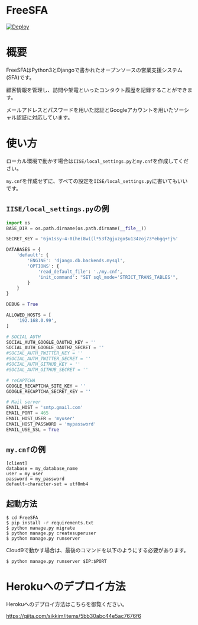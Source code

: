 # FreeSFA
[![Deploy](https://www.herokucdn.com/deploy/button.png)](https://heroku.com/deploy)

# 概要

FreeSFAはPython3とDjangoで書かれたオープンソースの営業支援システム(SFA)です。

顧客情報を管理し、訪問や架電といったコンタクト履歴を記録することができます。

メールアドレスとパスワードを用いた認証とGoogleアカウントを用いたソーシャル認証に対応しています。


# 使い方
ローカル環境で動かす場合は`IISE/local_settings.py`と`my.cnf`を作成してください。

`my.cnf`を作成せずに、すべての設定を`IISE/local_settings.py`に書いてもいいです。

## `IISE/local_settings.py`の例

```python
import os
BASE_DIR = os.path.dirname(os.path.dirname(__file__))

SECRET_KEY = '6jn1ssy-4-0(he(8w((l*53f2gjuzgo$u134zoj73*ebgq+!j%'

DATABASES = {
    'default': {
        'ENGINE': 'django.db.backends.mysql',
        'OPTIONS': {
            'read_default_file': './my.cnf',
            'init_command': "SET sql_mode='STRICT_TRANS_TABLES'",
        }
    }
}

DEBUG = True

ALLOWED_HOSTS = [
    '192.168.0.99',
]

# SOCIAL AUTH
SOCIAL_AUTH_GOOGLE_OAUTH2_KEY = ''
SOCIAL_AUTH_GOOGLE_OAUTH2_SECRET = ''
#SOCIAL_AUTH_TWITTER_KEY = ''
#SOCIAL_AUTH_TWITTER_SECRET = ''
#SOCIAL_AUTH_GITHUB_KEY = ''
#SOCIAL_AUTH_GITHUB_SECRET = ''

# reCAPTCHA
GOOGLE_RECAPTCHA_SITE_KEY = ''
GOOGLE_RECAPTCHA_SECRET_KEY = ''

# Mail server
EMAIL_HOST = 'smtp.gmail.com'
EMAIL_PORT = 465
EMAIL_HOST_USER = 'myuser'
EMAIL_HOST_PASSWORD = 'mypassword'
EMAIL_USE_SSL = True
```

## `my.cnf`の例

```
[client]
database = my_database_name
user = my_user
password = my_password
default-character-set = utf8mb4
```

## 起動方法

```
$ cd FreeSFA
$ pip install -r requirements.txt
$ python manage.py migrate
$ python manage.py createsuperuser
$ python manage.py runserver
```

Cloud9で動かす場合は、最後のコマンドを以下のようにする必要があります。

```
$ python manage.py runserver $IP:$PORT
```

# Herokuへのデプロイ方法

Herokuへのデプロイ方法はこちらを御覧ください。

https://qiita.com/sikkim/items/5bb30abc44e5ac7676f6
